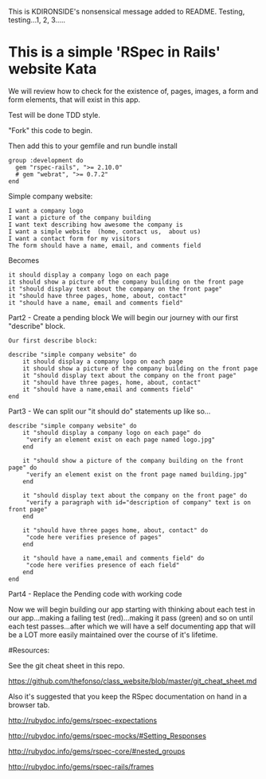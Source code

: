 This is KDIRONSIDE's nonsensical message added to README. Testing, testing...1, 2, 3.....


# This is a simple 'RSpec in Rails' website Kata
We will review how to check for the existence of, pages, images, a form and form elements, that will exist in this app.

Test will be done TDD style.

"Fork" this code to begin.

Then add this to your gemfile and run bundle install

    group :development do
      gem "rspec-rails", ">= 2.10.0" 
      # gem "webrat", ">= 0.7.2" 
    end


Simple company website:
 
    I want a company logo
    I want a picture of the company building
    I want text describing how awesome the company is
    I want a simple website  (home, contact us,  about us)
    I want a contact form for my visitors
    The form should have a name, email, and comments field


Becomes

    it should display a company logo on each page
    it should show a picture of the company building on the front page
    it "should display text about the company on the front page"
    it "should have three pages, home, about, contact"
    it "should have a name, email and comments field"
    
    
Part2 - Create a pending block We will begin our journey with our first "describe" block.

    Our first describe block:

    describe "simple company website" do
        it should display a company logo on each page
        it should show a picture of the company building on the front page
        it "should display text about the company on the front page"
        it "should have three pages, home, about, contact"
        it "should have a name,email and comments field"
    end
    
    
Part3 - We can split our "it should do" statements up like so...

    describe "simple company website" do
        it "should display a company logo on each page" do
         "verify an element exist on each page named logo.jpg"
        end

        it "should show a picture of the company building on the front page" do
         "verify an element exist on the front page named building.jpg"
        end

        it "should display text about the company on the front page" do
         "verify a paragraph with id="description of company" text is on front page"
        end

        it "should have three pages home, about, contact" do
         "code here verifies presence of pages"
        end

        it "should have a name,email and comments field" do
         "code here verifies presence of each field"
        end
    end
    
Part4 - Replace the Pending code with working code

Now we will begin building our app starting with thinking about each test in our app...making a failing test (red)...making it pass (green) and so on until each test passes...after which we will have a self documenting app that will be a LOT more easily maintained over the course of it's lifetime.


#Resources:

See the git cheat sheet in this repo.

https://github.com/thefonso/class_website/blob/master/git_cheat_sheet.md



Also it's suggested that you keep the RSpec documentation on hand in a browser tab.

http://rubydoc.info/gems/rspec-expectations

http://rubydoc.info/gems/rspec-mocks/#Setting_Responses

http://rubydoc.info/gems/rspec-core/#nested_groups

http://rubydoc.info/gems/rspec-rails/frames



